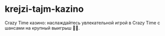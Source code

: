 # krejzi-tajm-kazino
Crazy Time казино: наслаждайтесь увлекательной игрой в Crazy Time с шансами на крупный выигрыш 🎰🎉.
